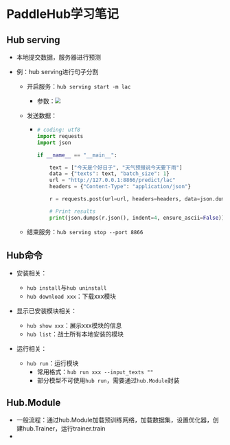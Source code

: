 # PaddleHub学习笔记

## Hub serving

- 本地提交数据，服务器进行预测

- 例：hub serving进行句子分割

  - 开启服务：`hub serving start -m lac`

    - 参数：<img src="../imgs/Hub_Serving_Params.png" style="zoom:80%;" />

  - 发送数据：

    - ```python
      # coding: utf8
      import requests
      import json
      
      if __name__ == "__main__":
      
          text = ["今天是个好日子", "天气预报说今天要下雨"]
          data = {"texts": text, "batch_size": 1}
          url = "http://127.0.0.1:8866/predict/lac"
          headers = {"Content-Type": "application/json"}
      
          r = requests.post(url=url, headers=headers, data=json.dumps(data))
      
          # Print results
          print(json.dumps(r.json(), indent=4, ensure_ascii=False))
      ```

  - 结束服务：`hub serving stop --port 8866`


## Hub命令

- 安装相关：
  - `hub install`与`hub uninstall`
  - `hub download xxx`：下载xxx模块
- 显示已安装模块相关：
  - `hub show xxx`：展示xxx模块的信息
  - `hub list`：战士所有本地安装的模块

- 运行相关：
  - `hub run`：运行模块
    - 常用格式：`hub run xxx --input_texts ""`
    - 部分模型不可使用`hub run`，需要通过`hub.Module`封装

## Hub.Module

- 一般流程：通过hub.Module加载预训练网络，加载数据集，设置优化器，创建hub.Trainer，运行trainer.train
- 

